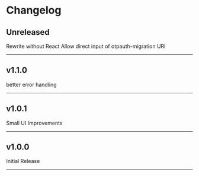 # Changelog

## Unreleased

Rewrite without React
Allow direct input of otpauth-migration URI

---

## v1.1.0

better error handling

---

## v1.0.1

Small UI Improvements

---

## v1.0.0

Initial Release

---
